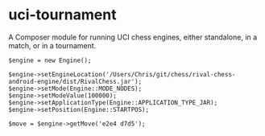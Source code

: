 # uci-tournament

A Composer module for running UCI chess engines, either standalone, in a match, or in a tournament.

    $engine = new Engine();
    
    $engine->setEngineLocation('/Users/Chris/git/chess/rival-chess-android-engine/dist/RivalChess.jar');
    $engine->setMode(Engine::MODE_NODES);
    $engine->setModeValue(100000);
    $engine->setApplicationType(Engine::APPLICATION_TYPE_JAR);
    $engine->setPosition(Engine::STARTPOS);
    
    $move = $engine->getMove('e2e4 d7d5');

